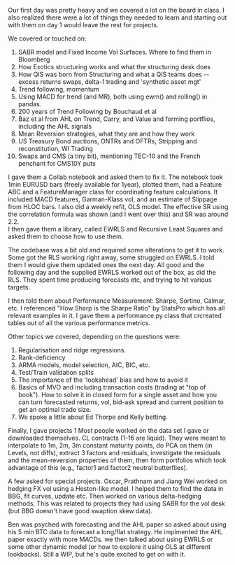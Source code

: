 Our first day was pretty heavy and we covered a lot on the board in class. I also realized there were a lot of things they needed to learn and 
starting out with them on day 1 would leave the rest for projects.

We covered or touched on:
1. SABR model and Fixed Income Vol Surfaces. Where to find them in Bloomberg
2. How Exotics structuring works and what the structuring desk does
3. How QIS was born from Structuring and what a QIS teams does -- excess returns swaps, delta-1 trading and 'synthetic asset mgt'
4. Trend following, momentum 
5. Using MACD for trend (and MR), both using ewm() and rolling() in pandas.
6. 200 years of Trend Following by Bouchaud et al
7. Baz et al from AHL on Trend, Carry, and Value and forming portflios, including the AHL signals
8. Mean Reversion strategies, what they are and how they work
9. US Treasury Bond auctions, ONTRs and OFTRs, Stripping and reconstitution, WI Trading
10. Swaps and CMS (a tiny bit), mentioning TEC-10 and the French penchant for CMS10Y puts

I gave them a Collab  notebook and asked them to fix it.
The notebook took 1min  EURUSD bars (freely available for 1year), plotted them, had a Feature ABC and a FeatureManager class for coordinating feature calculations. It included MACD features, Garman-Klass vol, and an estimate of Slippage from HLOC bars. I also did a weekly refit, OLS model. The effective SR using the correlation formula was shown (and I went over this) and SR was around 2.2.  
I then gave them a library, called EWRLS and Recursive Least Squares and asked them to choose how to use them.

The codebase was a bit old and required some alterations to get it to work. Some got the RLS working right away, some struggled on EWRLS. I told them I would give them updated ones the next day. All good and the following day and the supplied EWRLS worked out of the box, as did the RLS.
They spent time producing forecasts etc, and trying to hit various targets.

I then told them about Performance Measurement: Sharpe, Sortino, Calmar, etc. I referenced "How Sharp is the Sharpe Ratio" by StatsPro which has all relevant examples in it. I gave them a performance.py class that crcreated tables out of all the various performance metrics.

Other topics we covered, depending on the questions were:
1. Regularisation and ridge regressions.
2. Rank-deficiency 
3. ARMA models, model selection, AIC, BIC, etc.
4. Test/Train validation splits
5. The importance of the 'lookahead' bias and how to avoid it
6. Basics of MVO and including transaction costs (trading at "top of book"). How to solve it in closed form for a single asset and how you can turn forecasted returns, vol, bid-ask spread and current position to get an optimal trade size. 
7. We spoke a little about Ed Thorpe and Kelly betting.

Finally, I gave projects
1 Most people worked on the data set I gave or downloaded themselves. CL contracts (1-16 are liquid). They were meant to interpolate to 1m, 2m, 3m constant maturity points, do PCA on them (in Levels, not diffs), extract 3 factors and residuals, investigate the residuals and the mean-reversion properties of them, then form portfolios which took advantage of this (e.g., factor1 and factor2 neutral butterflies).

A few asked for special projects. Oscar, Prathnam and Jiang Wei worked on hedging FX vol using a Heston-like model. I helped them to find the data in BBG, fit curves, update etc. Then worked on various delta-hedging methods. This was related to projects they had using SABR for the vol desk (but BBG doesn't have good swaption skew data). 

Ben was psyched with forecasting and the AHL paper so asked about using his 5 min BTC data to forecast a long/flat strategy. He implmented the AHL paper exactly with more MACDs. we then talked about using EWRLS or some other dynamic model (or how to explore it using OLS at different lookbacks). Still a WIP, but he's quite excited to get on with it. 
